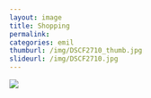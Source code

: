 ```yaml
---
layout: image
title: Shopping
permalink: 
categories: emil
thumburl: /img/DSCF2710_thumb.jpg
slideurl: /img/DSCF2710.jpg 
---
```

![](/img/DSCF2710.jpg)


